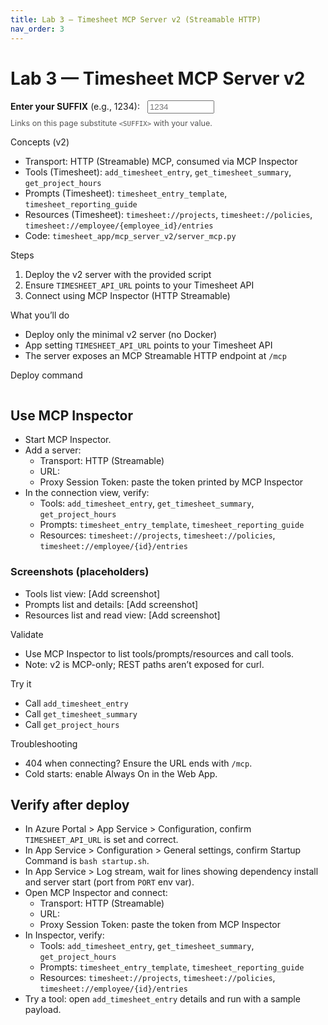 ```yaml
---
title: Lab 3 — Timesheet MCP Server v2 (Streamable HTTP)
nav_order: 3
---
```


# Lab 3 — Timesheet MCP Server v2

<div class="suffix-picker">
  <label for="suffix-input"><strong>Enter your SUFFIX</strong> (e.g., 1234): </label>
  <input id="suffix-input" type="text" placeholder="1234" style="width: 8em; margin-left: 0.5rem;" />
  <p style="margin-top: 0.5rem; font-size: 0.9em; color: #555;">Links on this page substitute <code>&lt;SUFFIX&gt;</code> with your value.</p>
</div>

<script src="./assets/suffix.js"></script>

Concepts (v2)
- Transport: HTTP (Streamable) MCP, consumed via MCP Inspector
- Tools (Timesheet): `add_timesheet_entry`, `get_timesheet_summary`, `get_project_hours`
- Prompts (Timesheet): `timesheet_entry_template`, `timesheet_reporting_guide`
- Resources (Timesheet): `timesheet://projects`, `timesheet://policies`, `timesheet://employee/{employee_id}/entries`
- Code: `timesheet_app/mcp_server_v2/server_mcp.py`

Steps
1) Deploy the v2 server with the provided script
2) Ensure `TIMESHEET_API_URL` points to your Timesheet API
3) Connect using MCP Inspector (HTTP Streamable)

What you’ll do
- Deploy only the minimal v2 server (no Docker)
- App setting `TIMESHEET_API_URL` points to your Timesheet API
- The server exposes an MCP Streamable HTTP endpoint at `/mcp`

Deploy command

<pre><code class="language-bash" data-template="SUFFIX=&lt;SUFFIX&gt; ./scripts/deploy_timesheet_mcp_v2.sh"></code></pre>

## Use MCP Inspector
- Start MCP Inspector.
- Add a server:
  - Transport: HTTP (Streamable)
  - URL: <span data-suffix-bind data-template="https://mcp-timesheet-mcp-v2-&lt;SUFFIX&gt;.azurewebsites.net/mcp"></span>
  - Proxy Session Token: paste the token printed by MCP Inspector
- In the connection view, verify:
  - Tools: `add_timesheet_entry`, `get_timesheet_summary`, `get_project_hours`
  - Prompts: `timesheet_entry_template`, `timesheet_reporting_guide`
  - Resources: `timesheet://projects`, `timesheet://policies`, `timesheet://employee/{id}/entries`

### Screenshots (placeholders)
- Tools list view: [Add screenshot]
- Prompts list and details: [Add screenshot]
- Resources list and read view: [Add screenshot]

Validate
- Use MCP Inspector to list tools/prompts/resources and call tools.
- Note: v2 is MCP-only; REST paths aren’t exposed for curl.

Try it
- Call `add_timesheet_entry`
- Call `get_timesheet_summary`
- Call `get_project_hours`

Troubleshooting
- 404 when connecting? Ensure the URL ends with `/mcp`.
- Cold starts: enable Always On in the Web App.

## Verify after deploy
- In Azure Portal > App Service > Configuration, confirm `TIMESHEET_API_URL` is set and correct.
- In App Service > Configuration > General settings, confirm Startup Command is `bash startup.sh`.
- In App Service > Log stream, wait for lines showing dependency install and server start (port from `PORT` env var).
- Open MCP Inspector and connect:
  - Transport: HTTP (Streamable)
  - URL: <span data-suffix-bind data-template="https://mcp-timesheet-mcp-v2-&lt;SUFFIX&gt;.azurewebsites.net/mcp"></span>
  - Proxy Session Token: paste the token from MCP Inspector
- In Inspector, verify:
  - Tools: `add_timesheet_entry`, `get_timesheet_summary`, `get_project_hours`
  - Prompts: `timesheet_entry_template`, `timesheet_reporting_guide`
  - Resources: `timesheet://projects`, `timesheet://policies`, `timesheet://employee/{id}/entries`
- Try a tool: open `add_timesheet_entry` details and run with a sample payload.
